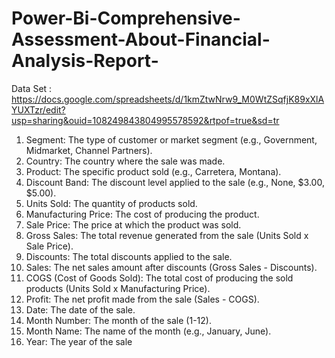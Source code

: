 # Power-Bi-Comprehensive-Assessment-About-Financial-Analysis-Report-


Data Set :  https://docs.google.com/spreadsheets/d/1kmZtwNrw9_M0WtZSqfjK89xXlAYUXTzr/edit?usp=sharing&ouid=108249843804995578592&rtpof=true&sd=tr 

1. Segment: The type of customer or market segment (e.g., Government, Midmarket, Channel Partners).
2. Country: The country where the sale was made.
3. Product: The specific product sold (e.g., Carretera, Montana).
4. Discount Band: The discount level applied to the sale (e.g., None, $3.00, $5.00).
5. Units Sold: The quantity of products sold.
6. Manufacturing Price: The cost of producing the product.
7. Sale Price: The price at which the product was sold.
8. Gross Sales: The total revenue generated from the sale (Units Sold x Sale Price).
9. Discounts: The total discounts applied to the sale.
10. Sales: The net sales amount after discounts (Gross Sales - Discounts).
11. COGS (Cost of Goods Sold): The total cost of producing the sold products (Units Sold x Manufacturing Price).
12. Profit: The net profit made from the sale (Sales - COGS).
13. Date: The date of the sale.
14. Month Number: The month of the sale (1-12).
15. Month Name: The name of the month (e.g., January, June).
16. Year: The year of the sale
